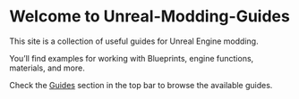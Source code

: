 # Welcome to Unreal-Modding-Guides

This site is a collection of useful guides for Unreal Engine modding.

You’ll find examples for working with Blueprints, engine functions, materials, and more.

Check the [Guides](https://tempo-organization.github.io/Unreal-Modding-Guides/guides/blueprints/check_when_function_fires/) section in the top bar to browse the available guides.
